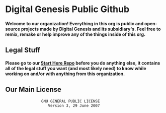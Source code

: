# Digital Genesis Public Github
#### Welcome to our organization! Everything in this org is public and open-source projects made by Digital Genesis and its subsidiary's. Feel free to remix, remake or help improve any of the things inside of this org.

## Legal Stuff
#### Please go to our [Start Here Repo](https://github.com/DigitalGenesisDev/Start-Here) before you do anything else, it contains all of the legal stuff you want (and most likely need) to know while working on and/or with anything from this organization.

## Our Main License

                    GNU GENERAL PUBLIC LICENSE
                       Version 3, 29 June 2007

 
